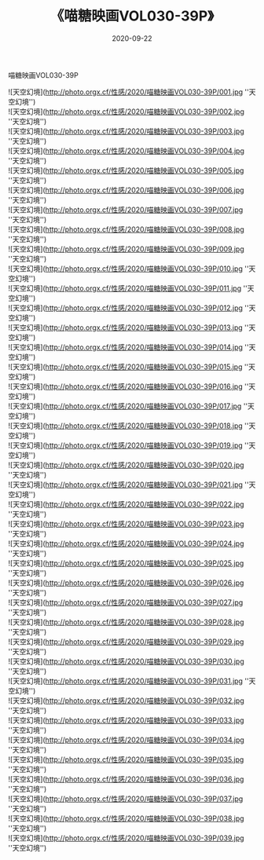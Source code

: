 ﻿---
layout: post
title:  《喵糖映画VOL030-39P》
date:   2020-09-22
img: http://photo.orgx.cf/性感/2020/喵糖映画VOL030-39P/000.jpg
tags: [美女, 性感, 泳衣]
---

喵糖映画VOL030-39P



![天空幻境](http://photo.orgx.cf/性感/2020/喵糖映画VOL030-39P/001.jpg ''天空幻境'') <br>
![天空幻境](http://photo.orgx.cf/性感/2020/喵糖映画VOL030-39P/002.jpg ''天空幻境'') <br>
![天空幻境](http://photo.orgx.cf/性感/2020/喵糖映画VOL030-39P/003.jpg ''天空幻境'') <br>
![天空幻境](http://photo.orgx.cf/性感/2020/喵糖映画VOL030-39P/004.jpg ''天空幻境'') <br>
![天空幻境](http://photo.orgx.cf/性感/2020/喵糖映画VOL030-39P/005.jpg ''天空幻境'') <br>
![天空幻境](http://photo.orgx.cf/性感/2020/喵糖映画VOL030-39P/006.jpg ''天空幻境'') <br>
![天空幻境](http://photo.orgx.cf/性感/2020/喵糖映画VOL030-39P/007.jpg ''天空幻境'') <br>
![天空幻境](http://photo.orgx.cf/性感/2020/喵糖映画VOL030-39P/008.jpg ''天空幻境'') <br>
![天空幻境](http://photo.orgx.cf/性感/2020/喵糖映画VOL030-39P/009.jpg ''天空幻境'') <br>
![天空幻境](http://photo.orgx.cf/性感/2020/喵糖映画VOL030-39P/010.jpg ''天空幻境'') <br>
![天空幻境](http://photo.orgx.cf/性感/2020/喵糖映画VOL030-39P/011.jpg ''天空幻境'') <br>
![天空幻境](http://photo.orgx.cf/性感/2020/喵糖映画VOL030-39P/012.jpg ''天空幻境'') <br>
![天空幻境](http://photo.orgx.cf/性感/2020/喵糖映画VOL030-39P/013.jpg ''天空幻境'') <br>
![天空幻境](http://photo.orgx.cf/性感/2020/喵糖映画VOL030-39P/014.jpg ''天空幻境'') <br>
![天空幻境](http://photo.orgx.cf/性感/2020/喵糖映画VOL030-39P/015.jpg ''天空幻境'') <br>
![天空幻境](http://photo.orgx.cf/性感/2020/喵糖映画VOL030-39P/016.jpg ''天空幻境'') <br>
![天空幻境](http://photo.orgx.cf/性感/2020/喵糖映画VOL030-39P/017.jpg ''天空幻境'') <br>
![天空幻境](http://photo.orgx.cf/性感/2020/喵糖映画VOL030-39P/018.jpg ''天空幻境'') <br>
![天空幻境](http://photo.orgx.cf/性感/2020/喵糖映画VOL030-39P/019.jpg ''天空幻境'') <br>
![天空幻境](http://photo.orgx.cf/性感/2020/喵糖映画VOL030-39P/020.jpg ''天空幻境'') <br>
![天空幻境](http://photo.orgx.cf/性感/2020/喵糖映画VOL030-39P/021.jpg ''天空幻境'') <br>
![天空幻境](http://photo.orgx.cf/性感/2020/喵糖映画VOL030-39P/022.jpg ''天空幻境'') <br>
![天空幻境](http://photo.orgx.cf/性感/2020/喵糖映画VOL030-39P/023.jpg ''天空幻境'') <br>
![天空幻境](http://photo.orgx.cf/性感/2020/喵糖映画VOL030-39P/024.jpg ''天空幻境'') <br>
![天空幻境](http://photo.orgx.cf/性感/2020/喵糖映画VOL030-39P/025.jpg ''天空幻境'') <br>
![天空幻境](http://photo.orgx.cf/性感/2020/喵糖映画VOL030-39P/026.jpg ''天空幻境'') <br>
![天空幻境](http://photo.orgx.cf/性感/2020/喵糖映画VOL030-39P/027.jpg ''天空幻境'') <br>
![天空幻境](http://photo.orgx.cf/性感/2020/喵糖映画VOL030-39P/028.jpg ''天空幻境'') <br>
![天空幻境](http://photo.orgx.cf/性感/2020/喵糖映画VOL030-39P/029.jpg ''天空幻境'') <br>
![天空幻境](http://photo.orgx.cf/性感/2020/喵糖映画VOL030-39P/030.jpg ''天空幻境'') <br>
![天空幻境](http://photo.orgx.cf/性感/2020/喵糖映画VOL030-39P/031.jpg ''天空幻境'') <br>
![天空幻境](http://photo.orgx.cf/性感/2020/喵糖映画VOL030-39P/032.jpg ''天空幻境'') <br>
![天空幻境](http://photo.orgx.cf/性感/2020/喵糖映画VOL030-39P/033.jpg ''天空幻境'') <br>
![天空幻境](http://photo.orgx.cf/性感/2020/喵糖映画VOL030-39P/034.jpg ''天空幻境'') <br>
![天空幻境](http://photo.orgx.cf/性感/2020/喵糖映画VOL030-39P/035.jpg ''天空幻境'') <br>
![天空幻境](http://photo.orgx.cf/性感/2020/喵糖映画VOL030-39P/036.jpg ''天空幻境'') <br>
![天空幻境](http://photo.orgx.cf/性感/2020/喵糖映画VOL030-39P/037.jpg ''天空幻境'') <br>
![天空幻境](http://photo.orgx.cf/性感/2020/喵糖映画VOL030-39P/038.jpg ''天空幻境'') <br>
![天空幻境](http://photo.orgx.cf/性感/2020/喵糖映画VOL030-39P/039.jpg ''天空幻境'') <br>
